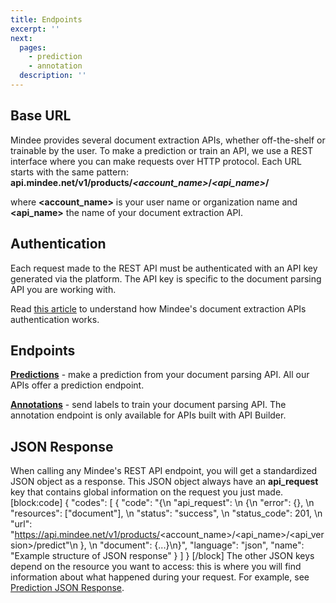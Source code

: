 ```yaml
---
title: Endpoints
excerpt: ''
next:
  pages:
    - prediction
    - annotation
  description: ''
---
```

## Base URL
Mindee provides several document extraction APIs, whether off-the-shelf or trainable by the user. To make a prediction or train an API, we use a REST interface where you can make requests over HTTP protocol. Each URL starts with the same pattern: **api.mindee.net/v1/products/_<account_name>_/_<api_name>_/**

where **__<account_name>__** is your user name or organization name
and **__<api_name>__** the name of your document extraction API.

## Authentication
Each request made to the REST API must be authenticated with an API key generated via the platform. The API key is specific to the document parsing API you are working with.

Read [this article](doc:authentication) to understand how Mindee's document extraction APIs authentication works.

## Endpoints
[**Predictions**](doc:prediction) - make a prediction from your document parsing API. All our APIs offer a prediction endpoint.

[**Annotations**](doc:annotation) - send labels to train your document parsing API. The annotation endpoint is only available for APIs built with API Builder.

## JSON Response
When calling any Mindee's REST API endpoint, you will get a standardized JSON object as a response. This JSON object always have an **api_request** key that contains global information on the request you just made.
[block:code]
{
  "codes": [
    {
      "code": "{\n  \"api_request\": \n  {\n    \"error\": {}, \n    \"resources\": [\"document\"], \n    \"status\": \"success\", \n    \"status_code\": 201, \n    \"url\": \"https://api.mindee.net/v1/products/<account_name>/<api_name>/<api_version>/predict\"\n  }, \n  \"document\": {...}\n}",
      "language": "json",
      "name": "Example structure of JSON response"
    }
  ]
}
[/block]
The other JSON keys depend on the resource you want to access: this is where you will find information about what happened during your request. For example, see [Prediction JSON Response](doc:prediction#json-response).